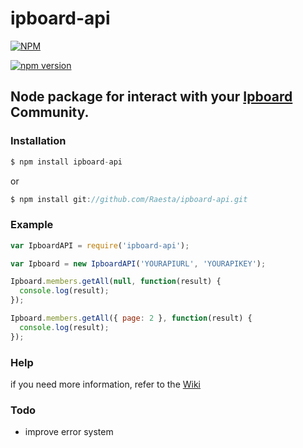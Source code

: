 ipboard-api
======

[![NPM](https://nodei.co/npm/ipboard-api.png?downloads=true&downloadRank=true&stars=true)](https://nodei.co/npm/ipboard-api/)

[![npm version](https://badge.fury.io/js/ipboard-api.svg)](https://badge.fury.io/js/ipboard-api)

Node package for interact with your [Ipboard](https://invisionpower.com/4guides/developing-plugins-and-applications/rest-api/) Community.
---

### Installation
```javascript
$ npm install ipboard-api
```
or
```javascript
$ npm install git://github.com/Raesta/ipboard-api.git
```

### Example
```javascript
var IpboardAPI = require('ipboard-api');

var Ipboard = new IpboardAPI('YOURAPIURL', 'YOURAPIKEY');

Ipboard.members.getAll(null, function(result) {
  console.log(result);
});

Ipboard.members.getAll({ page: 2 }, function(result) {
  console.log(result);
});
```

### Help
if you need more information, refer to the [Wiki](https://github.com/Raesta/ipboard-api/wiki)

### Todo
- improve error system
